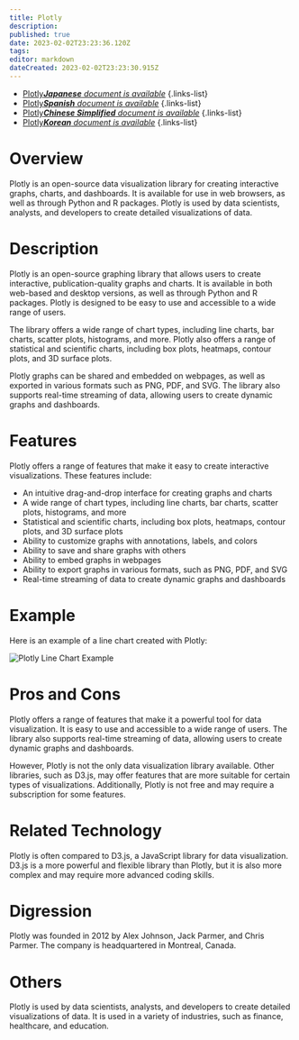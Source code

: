 ```yaml
---
title: Plotly
description: 
published: true
date: 2023-02-02T23:23:36.120Z
tags: 
editor: markdown
dateCreated: 2023-02-02T23:23:30.915Z
---
```


- [Plotly***Japanese** document is available*](/ja/Knowledge-base/Dictionary/plotly)
{.links-list}
- [Plotly***Spanish** document is available*](/es/Knowledge-base/Dictionary/plotly)
{.links-list}
- [Plotly***Chinese Simplified** document is available*](/zh/Knowledge-base/Dictionary/plotly)
{.links-list}
- [Plotly***Korean** document is available*](/ko/Knowledge-base/Dictionary/plotly)
{.links-list}


# Overview
Plotly is an open-source data visualization library for creating interactive graphs, charts, and dashboards. It is available for use in web browsers, as well as through Python and R packages. Plotly is used by data scientists, analysts, and developers to create detailed visualizations of data.

# Description
Plotly is an open-source graphing library that allows users to create interactive, publication-quality graphs and charts. It is available in both web-based and desktop versions, as well as through Python and R packages. Plotly is designed to be easy to use and accessible to a wide range of users.

The library offers a wide range of chart types, including line charts, bar charts, scatter plots, histograms, and more. Plotly also offers a range of statistical and scientific charts, including box plots, heatmaps, contour plots, and 3D surface plots.

Plotly graphs can be shared and embedded on webpages, as well as exported in various formats such as PNG, PDF, and SVG. The library also supports real-time streaming of data, allowing users to create dynamic graphs and dashboards.

# Features
Plotly offers a range of features that make it easy to create interactive visualizations. These features include:

- An intuitive drag-and-drop interface for creating graphs and charts
- A wide range of chart types, including line charts, bar charts, scatter plots, histograms, and more
- Statistical and scientific charts, including box plots, heatmaps, contour plots, and 3D surface plots
- Ability to customize graphs with annotations, labels, and colors
- Ability to save and share graphs with others
- Ability to embed graphs in webpages
- Ability to export graphs in various formats, such as PNG, PDF, and SVG
- Real-time streaming of data to create dynamic graphs and dashboards

# Example
Here is an example of a line chart created with Plotly:

![Plotly Line Chart Example](https://plotly.com/~PlotBot/948.png)

# Pros and Cons
Plotly offers a range of features that make it a powerful tool for data visualization. It is easy to use and accessible to a wide range of users. The library also supports real-time streaming of data, allowing users to create dynamic graphs and dashboards.

However, Plotly is not the only data visualization library available. Other libraries, such as D3.js, may offer features that are more suitable for certain types of visualizations. Additionally, Plotly is not free and may require a subscription for some features.

# Related Technology
Plotly is often compared to D3.js, a JavaScript library for data visualization. D3.js is a more powerful and flexible library than Plotly, but it is also more complex and may require more advanced coding skills.

# Digression
Plotly was founded in 2012 by Alex Johnson, Jack Parmer, and Chris Parmer. The company is headquartered in Montreal, Canada.

# Others
Plotly is used by data scientists, analysts, and developers to create detailed visualizations of data. It is used in a variety of industries, such as finance, healthcare, and education.